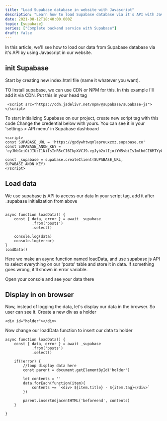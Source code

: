 ```yaml
---
title: "Load Supabase database in website with Javascript"
description: "Learn how to load Supabase database via it's API with Javascript on a website. We will use in browser javascript to load the data and display it on our HTML page."
date: 2021-08-12T18:40:00.000Z
topic: [supabase]
series: ["Complete backend service with Supabase"]
draft: false
---
```

In this article, we'll see how to load our data from Supabase database via it's API by using Javascript in our website.



## init Supabase

Start by creating new index.html file (name it whatever you want). 

TO Install supabase, we can use CDN or NPM for this.
In this example I'll add it via CDN. Put this in your head tag
```
 <script src="https://cdn.jsdelivr.net/npm/@supabase/supabase-js"></script>
```

To start initializing Supabase on our project, create new script tag with this code
Change the credential below with yours. You can see it in your 'settings > API menu' in Supabase dashboard
```
<script>
const SUPABASE_URL = 'https://gpdywhtwqnlapruuxzxz.supabase.co'
const SUPABASE_ANON_KEY = 'eyJhbGciOiJIUzI1NiIsInR5cCI6IkpXVCJ9.eyJyb2xlIjoiYW5vbiIsImlhdCI6MTYyODU1MTczNSwiZXhwIjoxOTQ0MTI3NzM1fQ.L7CPwacaytFdW1iXs4tjPE3lgoW4IJQ0rziOlxtRuG4'

const _supabase = supabase.createClient(SUPABASE_URL, SUPABASE_ANON_KEY)
</script>
```

## Load data

We use supabase js API to access our data
In your script tag, add it after _supabase initialization from above

```

async function loadData() {
    const { data, error } = await _supabase
            .from('posts')
            .select()

    console.log(data)
    console.log(error)
}
loadData()
```
Here we make an async function named loadData, and use supabase js API to select everything on our 'posts' table and store it in data. If something goes wrong, it'll shown in error variable.

Open your console and see your data there

## Display in on browser

Now, instead of logging the data, let's display our data in the browser. So user can see it.
Create a new div as a holder
```
<div id="holder"></div>
```

Now change our loadData function to insert our data to holder
```
async function loadData() {
    const { data, error } = await _supabase
            .from('posts')
            .select()

    if(!error) {
        //loop display data here
        const parent = document.getElementById('holder')

        let contents = ''
        data.forEach(function(item){
            contents += `<div> ${item.title} - ${item.tag}</div>` 
        })

        parent.insertAdjacentHTML('beforeend', contents)
    }
    
}
```


